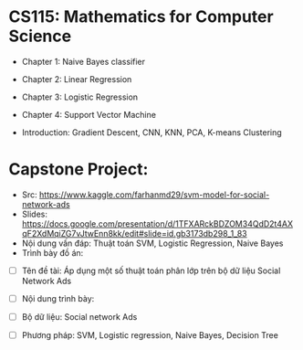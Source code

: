# CS115: Mathematics for Computer Science

- Chapter 1: Naive Bayes classifier

- Chapter 2: Linear Regression

- Chapter 3: Logistic Regression

- Chapter 4: Support Vector Machine

- Introduction: Gradient Descent, CNN, KNN, PCA, K-means Clustering

# Capstone Project:
- Src: https://www.kaggle.com/farhanmd29/svm-model-for-social-network-ads
- Slides: https://docs.google.com/presentation/d/1TFXARckBDZOM34QdD2t4AXqF2XdMqiZG7vJtwEnn8kk/edit#slide=id.gb3173db298_1_83
- Nội dung vấn đáp: Thuật toán SVM, Logistic Regression, Naive Bayes
- Trình bày đồ án:
- [ ] Tên đề tài: Áp dụng một số thuật toán phân lớp trên bộ dữ liệu Social Network Ads
- [ ] Nội dung trình bày:
- [ ] Bộ dữ liệu: Social network Ads
- [ ] Phương pháp: SVM, Logistic regression, Naive Bayes, Decision Tree




